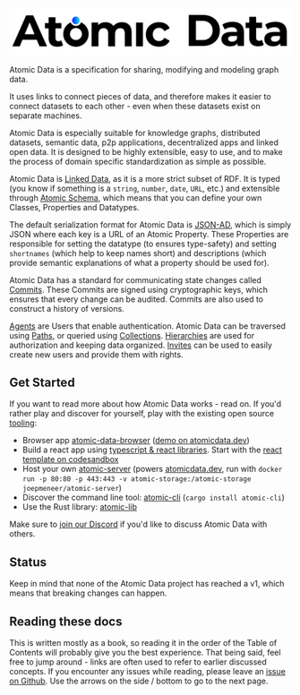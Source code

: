 ![# Atomic Data Docs - Overview](assets/atomic_data_logo_stroke.svg)

Atomic Data is a specification for sharing, modifying and modeling graph data.

It uses links to connect pieces of data, and therefore makes it easier to connect datasets to each other - even when these datasets exist on separate machines.

Atomic Data is especially suitable for knowledge graphs, distributed datasets, semantic data, p2p applications, decentralized apps and linked open data.
It is designed to be highly extensible, easy to use, and to make the process of domain specific standardization as simple as possible.

Atomic Data is [Linked Data](https://ontola.io/what-is-linked-data/), as it is a more strict subset of RDF.
It is typed (you know if something is a `string`, `number`, `date`, `URL`, etc.) and extensible through [Atomic Schema](schema/intro.md), which means that you can define your own Classes, Properties and Datatypes.

The default serialization format for Atomic Data is [JSON-AD](core/json-ad.md), which is simply JSON where each key is a URL of an Atomic Property.
These Properties are responsible for setting the datatype (to ensures type-safety) and setting `shortnames` (which help to keep names short) and descriptions (which provide semantic explanations of what a property should be used for).

Atomic Data has a standard for communicating state changes called [Commits](commits/intro.md).
These Commits are signed using cryptographic keys, which ensures that every change can be audited.
Commits are also used to construct a history of versions.

[Agents](agents.md) are Users that enable authentication.
Atomic Data can be traversed using [Paths](core/paths.md), or queried using [Collections](schema/collections.md).
[Hierarchies](hierarchy.md) are used for authorization and keeping data organized.
[Invites](invitations.md) can be used to easily create new users and provide them with rights.

## Get Started

If you want to read more about how Atomic Data works - read on.
If you'd rather play and discover for yourself, play with the existing open source [tooling](tooling.md):

- Browser app [atomic-data-browser](https://github.com/joepio/atomic-data-browser) ([demo on atomicdata.dev](https://atomicdata.dev))
- Build a react app using [typescript & react libraries](https://github.com/joepio/atomic-data-ts). Start with the [react template on codesandbox](https://codesandbox.io/s/atomic-data-react-template-4y9qu?file=/src/MyResource.tsx)
- Host your own [atomic-server](https://github.com/joepio/atomic) (powers [atomicdata.dev](https://atomicdata.dev), run with `docker run -p 80:80 -p 443:443 -v atomic-storage:/atomic-storage joepmeneer/atomic-server`)
- Discover the command line tool: [atomic-cli](https://github.com/joepio/atomic) (`cargo install atomic-cli`)
- Use the Rust library: [atomic-lib](https://github.com/joepio/atomic)

Make sure to [join our Discord](https://discord.gg/a72Rv2P) if you'd like to discuss Atomic Data with others.

## Status

Keep in mind that none of the Atomic Data project has reached a v1, which means that breaking changes can happen.

## Reading these docs

This is written mostly as a book, so reading it in the order of the Table of Contents will probably give you the best experience.
That being said, feel free to jump around - links are often used to refer to earlier discussed concepts.
If you encounter any issues while reading, please leave an [issue on Github](https://github.com/ontola/atomic-data/issues).
Use the arrows on the side / bottom to go to the next page.
